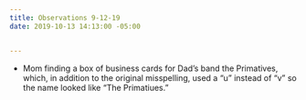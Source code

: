 ```yaml
---
title: Observations 9-12-19
date: 2019-10-13 14:13:00 -05:00


---
```


- Mom finding a box of business cards for Dad’s band the Primatives, which, in addition to the original misspelling, used a “u” instead of “v” so the name looked like “The Primatiues.”